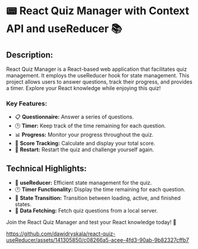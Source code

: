 # 📟 React Quiz Manager with Context API and useReducer 📚

## Description:
React Quiz Manager is a React-based web application that facilitates quiz management. It employs the useReducer hook for state management. This project allows users to answer questions, track their progress, and provides a timer. Explore your React knowledge while enjoying this quiz!

### Key Features:

- 📋 **Questionnaire:** Answer a series of questions.
- 🕒 **Timer:** Keep track of the time remaining for each question.
- 📊 **Progress:** Monitor your progress throughout the quiz.
- 🎯 **Score Tracking:** Calculate and display your total score.
- 🔁 **Restart:** Restart the quiz and challenge yourself again.

## Technical Highlights:

- 🔄 **useReducer:** Efficient state management for the quiz.
- 🕐 **Timer Functionality:** Display the time remaining for each question.
- 🔄 **State Transition:** Transition between loading, active, and finished states.
- 🔗 **Data Fetching:** Fetch quiz questions from a local server.

Join the React Quiz Manager and test your React knowledge today! 🚀

https://github.com/dawidryskala/react-quiz-useReducer/assets/141305850/c08266a5-acee-4fd3-90ab-9b82327cffb7

